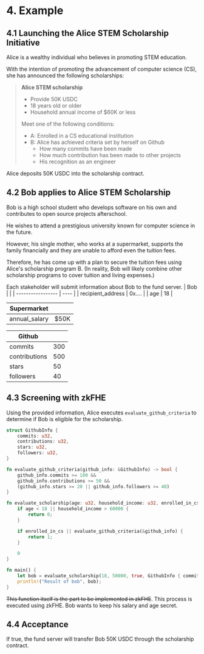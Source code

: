 # 4. Example

## 4.1 Launching the Alice STEM Scholarship Initiative

Alice is a wealthy individual who believes in promoting STEM education.

With the intention of promoting the advancement of computer science (CS), she has announced the following scholarships:

> **Alice STEM scholarship**
>
> - Provide 50K USDC
> - 18 years old or older
> - Household annual income of $60K or less
>
> Meet one of the following conditions:
>
> - A: Enrolled in a CS educational institution
> - B: Alice has achieved criteria set by herself on Github
>     - How many commits have been made
>     - How much contribution has been made to other projects
>     - His recognition as an engineer

Alice deposits 50K USDC into the scholarship contract.

## 4.2 Bob applies to Alice STEM Scholarship

Bob is a high school student who develops software on his own and contributes to open source projects afterschool.

He wishes to attend a prestigious university known for computer science in the future.

However, his single mother, who works at a supermarket, supports the family financially and they are unable to afford even the tuition fees.

Therefore, he has come up with a plan to secure the tuition fees using Alice's scholarship program B.
(In reality, Bob will likely combine other scholarship programs to cover tuition and living expenses.)

Each stakeholder will submit information about Bob to the fund server.
| Bob               |      |
| ----------------- | ---- |
| recipient_address | 0x…. |
| age               | 18   |

| Supermarket  |      |
| ------------ | ---- |
| annual_salary | $50K |

| Github        |     |
| ------------- | --- |
| commits       | 300 |
| contributions | 500 |
| stars         | 50  |
| followers     | 40  |

## 4.3 Screening with zkFHE

Using the provided information, Alice executes `evaluate_github_criteria` to determine if Bob is eligible for the scholarship.

```rust
struct GithubInfo {
    commits: u32,
    contributions: u32,
    stars: u32,
    followers: u32,
}

fn evaluate_github_criteria(github_info: &GithubInfo) -> bool {
    github_info.commits >= 100 && 
    github_info.contributions >= 50 && 
    (github_info.stars >= 20 || github_info.followers >= 40)
}

fn evaluate_scholarship(age: u32, household_income: u32, enrolled_in_cs: bool, github_info: GithubInfo) -> u32 {
    if age < 18 || household_income > 60000 {
        return 0;
    }

    if enrolled_in_cs || evaluate_github_criteria(&github_info) {
        return 1;
    }

    0
}

fn main() {
    let bob = evaluate_scholarship(18, 50000, true, GithubInfo { commits: 0, contributions: 0, endorsements: 0, influence: 0 });
    println!("Result of bob", bob); 
}
```

~~This function itself is the part to be implemented in zkFHE~~.
This process is executed using zkFHE.
Bob wants to keep his salary and age secret.

## 4.4 Acceptance

If true, the fund server will transfer Bob 50K USDC through the scholarship contract.
